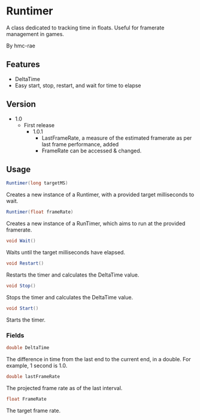 # Runtimer
A class dedicated to tracking time in floats. Useful for framerate management in games.

By hmc-rae

## Features
 - DeltaTime
 - Easy start, stop, restart, and wait for time to elapse
 
## Version
 - 1.0
	- First release
		- 1.0.1
			- LastFrameRate, a measure of the estimated framerate as per last frame performance, added
			- FrameRate can be accessed & changed.

## Usage

```csharp
Runtimer(long targetMS)
```
Creates a new instance of a Runtimer, with a provided target milliseconds to wait.

```csharp
Runtimer(float frameRate)
```
Creates a new instance of a RunTimer, which aims to run at the provided framerate.

```csharp
void Wait()
```
Waits until the target milliseconds have elapsed.

```csharp
void Restart()
```
Restarts the timer and calculates the DeltaTime value.

```csharp 
void Stop()
```
Stops the timer and calculates the DeltaTime value.

```csharp
void Start()
```
Starts the timer.

### Fields
```csharp
double DeltaTime
```
The difference in time from the last end to the current end, in a double. For example, 1 second is 1.0.

```csharp
double lastFrameRate
```
The projected frame rate as of the last interval.

```csharp
float FrameRate
```
The target frame rate.